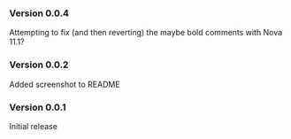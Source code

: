 ### Version 0.0.4

Attempting to fix (and then reverting) the maybe bold comments with Nova 11.1?

### Version 0.0.2

Added screenshot to README

### Version 0.0.1

Initial release
